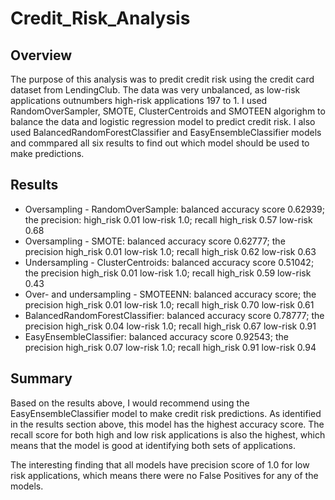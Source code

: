 # Credit_Risk_Analysis

## Overview

The purpose of this analysis was to predit credit risk using the credit card dataset from LendingClub. The data was very unbalanced, as low-risk applications outnumbers high-risk applications 197 to 1. I used RandomOverSampler, SMOTE, ClusterCentroids and SMOTEEN algorighm to balance the data and logistic regression model to predict credit risk. I also used BalancedRandomForestClassifier and EasyEnsembleClassifier models and commpared all six results to find out which model should be used to make predictions. 

## Results

* Oversampling - RandomOverSample: balanced accuracy score 0.62939; the precision: high_risk 0.01 low-risk 1.0;  recall high_risk 0.57 low-risk 0.68
* Oversampling - SMOTE: balanced accuracy score 0.62777; the precision high_risk 0.01 low-risk 1.0;  recall high_risk 0.62 low-risk 0.63
* Undersampling - ClusterCentroids: balanced accuracy score 0.51042; the precision high_risk 0.01 low-risk 1.0;  recall high_risk 0.59 low-risk 0.43
* Over- and undersampling - SMOTEENN: balanced accuracy score; the precision high_risk 0.01 low-risk 1.0;  recall high_risk 0.70 low-risk 0.61
* BalancedRandomForestClassifier: balanced accuracy score 0.78777; the precision high_risk 0.04 low-risk 1.0;  recall high_risk 0.67 low-risk 0.91
* EasyEnsembleClassifier: balanced accuracy score 0.92543; the precision high_risk 0.07 low-risk 1.0;  recall high_risk 0.91 low-risk 0.94

## Summary

Based on the results above, I would recommend using the EasyEnsembleClassifier model to make credit risk predictions. As identified in the results section above, this model has the highest accuracy score. The recall score for both high and low risk applications is also the highest, which means that the model is good at identifying both sets of applications. 

The interesting finding that all models have precision score of 1.0 for low risk applications, which means there were no False Positives for any of the models. 
